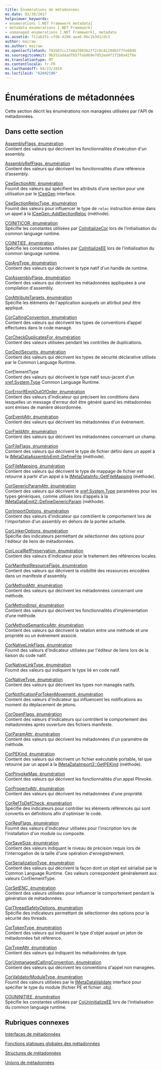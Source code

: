```yaml
---
title: Énumérations de métadonnées
ms.date: 03/30/2017
helpviewer_keywords:
- enumerations [.NET Framework metadata]
- metadata enumerations [.NET Framework]
- unmanaged enumerations [.NET Framework], metadata
ms.assetid: 711ab251-cfdb-4280-aaa6-9bc1b341cdc3
author: mairaw
ms.author: mairaw
ms.openlocfilehash: f92b87cc2748a709361ff2c0c8129db5f7fe6046
ms.sourcegitcommit: 9b552addadfb57fab0b9e7852ed4f1f1b8a42f8e
ms.translationtype: MT
ms.contentlocale: fr-FR
ms.lasthandoff: 04/23/2019
ms.locfileid: "62042196"
---
```

# <a name="metadata-enumerations"></a>Énumérations de métadonnées
Cette section décrit les énumérations non managées utilisées par l'API de métadonnées.  
  
## <a name="in-this-section"></a>Dans cette section  
 [AssemblyFlags, énumération](../../../../docs/framework/unmanaged-api/metadata/assemblyflags-enumeration.md)  
 Contient des valeurs qui décrivent les fonctionnalités d'exécution d'un assembly.  
  
 [AssemblyRefFlags, énumération](../../../../docs/framework/unmanaged-api/metadata/assemblyrefflags-enumeration.md)  
 Contient des valeurs qui décrivent les fonctionnalités d’une référence d’assembly.  
  
 [CeeSectionAttr, énumération](../../../../docs/framework/unmanaged-api/metadata/ceesectionattr-enumeration.md)  
 Fournit des valeurs qui spécifient les attributs d’une section pour une utilisation par le [ICeeGen](../../../../docs/framework/unmanaged-api/metadata/iceegen-interface.md) interface.  
  
 [CeeSectionRelocType, énumération](../../../../docs/framework/unmanaged-api/metadata/ceesectionreloctype-enumeration.md)  
 Fournit des valeurs pour influencer le type de `reloc` instruction émise dans un appel à la [ICeeGen::AddSectionReloc](../../../../docs/framework/unmanaged-api/metadata/iceegen-addsectionreloc-method.md) (méthode).  
  
 [COINITICOR, énumération](../../../../docs/framework/unmanaged-api/metadata/coiniticor-enumeration.md)  
 Spécifie les constantes utilisées par [CoInitializeCor](../../../../docs/framework/unmanaged-api/hosting/coinitializecor-function.md) lors de l’initialisation du common language runtime.  
  
 [COINITIEE, énumération](../../../../docs/framework/unmanaged-api/metadata/coinitiee-enumeration.md)  
 Spécifie les constantes utilisées par [CoInitializeEE](../../../../docs/framework/unmanaged-api/hosting/coinitializeee-function.md) lors de l’initialisation du common language runtime.  
  
 [CorArgType, énumération](../../../../docs/framework/unmanaged-api/metadata/corargtype-enumeration.md)  
 Contient des valeurs qui décrivent le type natif d'un handle de runtime.  
  
 [CorAssemblyFlags, énumération](../../../../docs/framework/unmanaged-api/metadata/corassemblyflags-enumeration.md)  
 Contient des valeurs qui décrivent les métadonnées appliquées à une compilation d'assembly.  
  
 [CorAttributeTargets, énumération](../../../../docs/framework/unmanaged-api/metadata/corattributetargets-enumeration.md)  
 Spécifie les éléments de l'application auxquels un attribut peut être appliqué.  
  
 [CorCallingConvention, énumération](../../../../docs/framework/unmanaged-api/metadata/corcallingconvention-enumeration.md)  
 Contient des valeurs qui décrivent les types de conventions d’appel effectuées dans le code managé.  
  
 [CorCheckDuplicatesFor, énumération](../../../../docs/framework/unmanaged-api/metadata/corcheckduplicatesfor-enumeration.md)  
 Contient des valeurs utilisées pendant les contrôles de duplications.  
  
 [CorDeclSecurity, énumération](../../../../docs/framework/unmanaged-api/metadata/cordeclsecurity-enumeration.md)  
 Contient des valeurs qui décrivent les types de sécurité déclarative utilisés par le Common Language Runtime.  
  
 CorElementType  
 Contient des valeurs qui décrivent le type natif sous-jacent d'un <xref:System.Type> Common Language Runtime.  
  
 [CorErrorIfEmitOutOfOrder, énumération](../../../../docs/framework/unmanaged-api/metadata/corerrorifemitoutoforder-enumeration.md)  
 Contient des valeurs d'indicateur qui précisent les conditions dans lesquelles un message d'erreur doit être généré quand les métadonnées sont émises de manière désordonnée.  
  
 [CorEventAttr, énumération](../../../../docs/framework/unmanaged-api/metadata/coreventattr-enumeration.md)  
 Contient des valeurs qui décrivent les métadonnées d'un événement.  
  
 [CorFieldAttr, énumération](../../../../docs/framework/unmanaged-api/metadata/corfieldattr-enumeration.md)  
 Contient des valeurs qui décrivent les métadonnées concernant un champ.  
  
 [CorFileFlags, énumération](../../../../docs/framework/unmanaged-api/metadata/corfileflags-enumeration.md)  
 Contient des valeurs qui décrivent le type de fichier défini dans un appel à la [IMetaDataAssemblyEmit::DefineFile](../../../../docs/framework/unmanaged-api/metadata/imetadataassemblyemit-definefile-method.md) (méthode).  
  
 [CorFileMapping, énumération](../../../../docs/framework/unmanaged-api/metadata/corfilemapping-enumeration.md)  
 Contient des valeurs qui décrivent le type de mappage de fichier est retourné à partir d’un appel à la [IMetaDataInfo::GetFileMapping](../../../../docs/framework/unmanaged-api/metadata/imetadatainfo-getfilemapping-method.md) (méthode).  
  
 [CorGenericParamAttr, énumération](../../../../docs/framework/unmanaged-api/metadata/corgenericparamattr-enumeration.md)  
 Contient des valeurs qui décrivent le <xref:System.Type> paramètres pour les types génériques, comme utilisés lors d’appels à la [IMetaDataEmit2::DefineGenericParam](../../../../docs/framework/unmanaged-api/metadata/imetadataemit2-definegenericparam-method.md) (méthode).  
  
 [CorImportOptions, énumération](../../../../docs/framework/unmanaged-api/metadata/corimportoptions-enumeration.md)  
 Contient des valeurs d'indicateur qui contrôlent le comportement lors de l'importation d'un assembly en dehors de la portée actuelle.  
  
 [CorLinkerOptions, énumération](../../../../docs/framework/unmanaged-api/metadata/corlinkeroptions-enumeration.md)  
 Spécifie des indicateurs permettant de sélectionner des options pour l'éditeur de liens de métadonnées.  
  
 [CorLocalRefPreservation, énumération](../../../../docs/framework/unmanaged-api/metadata/corlocalrefpreservation-enumeration.md)  
 Contient des valeurs d'indicateur pour le traitement des références locales.  
  
 [CorManifestResourceFlags, énumération](../../../../docs/framework/unmanaged-api/metadata/cormanifestresourceflags-enumeration.md)  
 Contient des valeurs qui décrivent la visibilité des ressources encodées dans un manifeste d'assembly.  
  
 [CorMethodAttr, énumération](../../../../docs/framework/unmanaged-api/metadata/cormethodattr-enumeration.md)  
 Contient des valeurs qui décrivent les métadonnées concernant une méthode.  
  
 [CorMethodImpl, énumération](../../../../docs/framework/unmanaged-api/metadata/cormethodimpl-enumeration.md)  
 Contient des valeurs qui décrivent les fonctionnalités d’implémentation d’une méthode.  
  
 [CorMethodSemanticsAttr, énumération](../../../../docs/framework/unmanaged-api/metadata/cormethodsemanticsattr-enumeration.md)  
 Contient des valeurs qui décrivent la relation entre une méthode et une propriété ou un événement associé.  
  
 [CorNativeLinkFlags, énumération](../../../../docs/framework/unmanaged-api/metadata/cornativelinkflags-enumeration.md)  
 Fournit des valeurs d'indicateur utilisées par l'éditeur de liens lors de la liaison du code natif.  
  
 [CorNativeLinkType, énumération](../../../../docs/framework/unmanaged-api/metadata/cornativelinktype-enumeration.md)  
 Fournit des valeurs qui indiquent le type lié en code natif.  
  
 [CorNativeType, énumération](../../../../docs/framework/unmanaged-api/metadata/cornativetype-enumeration.md)  
 Contient des valeurs qui décrivent les types non managés natifs.  
  
 [CorNotificationForTokenMovement, énumération](../../../../docs/framework/unmanaged-api/metadata/cornotificationfortokenmovement-enumeration.md)  
 Contient des valeurs d'indicateur qui influencent les notifications au moment du déplacement de jetons.  
  
 [CorOpenFlags, énumération](../../../../docs/framework/unmanaged-api/metadata/coropenflags-enumeration.md)  
 Contient des valeurs d'indicateurs qui contrôlent le comportement des métadonnées après ouverture des fichiers manifeste.  
  
 [CorParamAttr, énumération](../../../../docs/framework/unmanaged-api/metadata/corparamattr-enumeration.md)  
 Contient des valeurs qui décrivent les métadonnées d'un paramètre de méthode.  
  
 [CorPEKind, énumération](../../../../docs/framework/unmanaged-api/metadata/corpekind-enumeration.md)  
 Contient des valeurs qui décrivent un fichier exécutable portable, tel que retourné par un appel à la [IMetaDataImport2::GetPEKind](../../../../docs/framework/unmanaged-api/metadata/imetadataimport2-getpekind-method.md) (méthode).  
  
 [CorPinvokeMap, énumération](../../../../docs/framework/unmanaged-api/metadata/corpinvokemap-enumeration.md)  
 Contient des valeurs qui décrivent les fonctionnalités d’un appel PInvoke.  
  
 [CorPropertyAttr, énumération](../../../../docs/framework/unmanaged-api/metadata/corpropertyattr-enumeration.md)  
 Contient des valeurs qui décrivent les métadonnées d'une propriété.  
  
 [CorRefToDefCheck, énumération](../../../../docs/framework/unmanaged-api/metadata/correftodefcheck-enumeration.md)  
 Spécifie des indicateurs pour contrôler les éléments référencés qui sont convertis en définitions afin d'optimiser le code.  
  
 [CorRegFlags, énumération](../../../../docs/framework/unmanaged-api/metadata/corregflags-enumeration.md)  
 Fournit des valeurs d'indicateur utilisées pour l'inscription lors de l'installation d'un module ou composite.  
  
 [CorSaveSize, énumération](../../../../docs/framework/unmanaged-api/metadata/corsavesize-enumeration.md)  
 Contient des valeurs indiquant le niveau de précision requis lors de l'interrogation de la taille d'une opération d'enregistrement.  
  
 [CorSerializationType, énumération](../../../../docs/framework/unmanaged-api/metadata/corserializationtype-enumeration.md)  
 Contient des valeurs qui décrivent la façon dont un objet est sérialisé par le Common Language Runtime. Ces valeurs correspondent généralement aux valeurs CorElementType.  
  
 [CorSetENC, énumération](../../../../docs/framework/unmanaged-api/metadata/corsetenc-enumeration.md)  
 Contient des valeurs utilisées pour influencer le comportement pendant la génération de métadonnées.  
  
 [CorThreadSafetyOptions, énumération](../../../../docs/framework/unmanaged-api/metadata/corthreadsafetyoptions-enumeration.md)  
 Spécifie des indicateurs permettant de sélectionner des options pour la sécurité des threads.  
  
 [CorTokenType, énumération](../../../../docs/framework/unmanaged-api/metadata/cortokentype-enumeration.md)  
 Contient des valeurs qui indiquent le type d'objet auquel un jeton de métadonnées fait référence.  
  
 [CorTypeAttr, énumération](../../../../docs/framework/unmanaged-api/metadata/cortypeattr-enumeration.md)  
 Contient des valeurs qui indiquent les métadonnées de type.  
  
 [CorUnmanagedCallingConvention, énumération](../../../../docs/framework/unmanaged-api/metadata/corunmanagedcallingconvention-enumeration.md)  
 Contient des valeurs qui décrivent les conventions d'appel non managées.  
  
 [CorValidatorModuleType, énumération](../../../../docs/framework/unmanaged-api/metadata/corvalidatormoduletype-enumeration.md)  
 Fournit des valeurs utilisées par le [IMetaDataValidate](../../../../docs/framework/unmanaged-api/metadata/imetadatavalidate-interface.md) interface pour spécifier le type du module (fichier PE et fichier .obj).  
  
 [COUNINITIEE, énumération](../../../../docs/framework/unmanaged-api/metadata/couninitiee-enumeration.md)  
 Spécifie les constantes utilisées par [CoUninitializeEE](../../../../docs/framework/unmanaged-api/hosting/couninitializeee-function.md) lors de l’initialisation du common language runtime.  
  
## <a name="related-sections"></a>Rubriques connexes  
 [Interfaces de métadonnées](../../../../docs/framework/unmanaged-api/metadata/metadata-interfaces.md)  
  
 [Fonctions statiques globales des métadonnées](../../../../docs/framework/unmanaged-api/metadata/metadata-global-static-functions.md)  
  
 [Structures de métadonnées](../../../../docs/framework/unmanaged-api/metadata/metadata-structures.md)  
  
 [Unions de métadonnées](../../../../docs/framework/unmanaged-api/metadata/metadata-unions.md)
